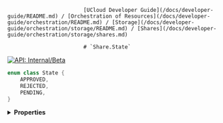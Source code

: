                             [UCloud Developer Guide](/docs/developer-guide/README.md) / [Orchestration of Resources](/docs/developer-guide/orchestration/README.md) / [Storage](/docs/developer-guide/orchestration/storage/README.md) / [Shares](/docs/developer-guide/orchestration/storage/shares.md)
                            
                            # `Share.State`

                            
[![API: Internal/Beta](https://img.shields.io/static/v1?label=API&message=Internal/Beta&color=red&style=flat-square)](/docs/developer-guide/core/api-conventions.md)



```kotlin
enum class State {
    APPROVED,
    REJECTED,
    PENDING,
}
```

<details>
<summary>
<b>Properties</b>
</summary>

<details>
<summary>
<code>APPROVED</code>
</summary>





</details>

<details>
<summary>
<code>REJECTED</code>
</summary>





</details>

<details>
<summary>
<code>PENDING</code>
</summary>





</details>



</details>


